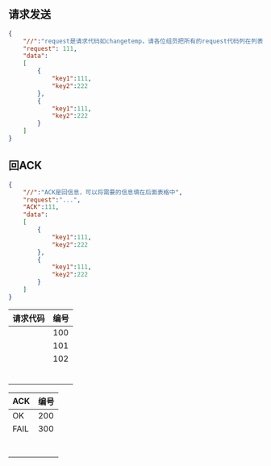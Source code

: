 ## 请求发送

~~~json
{
    "//":"request是请求代码如changetemp，请各位组员把所有的request代码列在列表中,data是数据类型，可以是数组，普通键值对",
	"request": 111,
	"data":
    [
        {
            "key1":111,
            "key2":222
        },
        {
            "key1":111,
            "key2":222
        }
    ]
}
~~~
## 回ACK

~~~json
{
    "//":"ACK是回信息，可以将需要的信息填在后面表格中",
    "request":"...",
    "ACK":111,
	"data":
    [
        {
            "key1":111,
            "key2":222
        },
        {
            "key1":111,
            "key2":222
        }
    ]
}
~~~



| 请求代码 | 编号 |
| -------- | ---- |
|          | 100  |
|          | 101  |
|          | 102  |
|          |      |
|          |      |
|          |      |
|          |      |
|          |      |
|          |      |

| ACK  | 编号 |
| ---- | ---- |
| OK   | 200  |
| FAIL | 300  |
|      |      |
|      |      |
|      |      |
|      |      |
|      |      |
|      |      |
|      |      |

